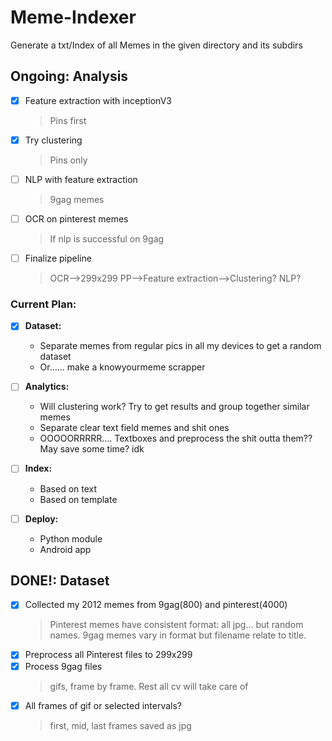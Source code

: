 # Meme-Indexer
Generate a txt/Index of all Memes in the given directory and its subdirs

## Ongoing: Analysis
  - [x] Feature extraction with inceptionV3
    > Pins first
  - [x] Try clustering
    > Pins only
  - [ ] NLP with feature extraction
    > 9gag memes
  - [ ] OCR on pinterest memes
    > If nlp is successful on 9gag
  - [ ] Finalize pipeline
    > OCR-->299x299 PP-->Feature extraction-->Clustering? NLP?

### Current Plan:
  - [x] **Dataset:**
    - Separate memes from regular pics in all my devices to get a random dataset
    - Or...... make a knowyourmeme scrapper
  
  - [ ] **Analytics:**
    - Will clustering work? Try to get results and group together similar memes
    - Separate clear text field memes and shit ones
    - OOOOORRRRR.... Textboxes and preprocess the shit outta them?? May save some time? idk
  - [ ] **Index:**
    - Based on text
    - Based on template
  - [ ] **Deploy:**
    - Python module
    - Android app
  
## DONE!: Dataset
  - [x] Collected my 2012 memes from 9gag(800) and pinterest(4000)
    > Pinterest memes have consistent format: all jpg... but random names. 9gag memes vary in format but filename relate to title.
  - [x] Preprocess all Pinterest files to 299x299
  - [x] Process 9gag files
    > gifs, frame by frame. Rest all cv will take care of
  - [x] All frames of gif or selected intervals?
    > first, mid, last frames saved as jpg